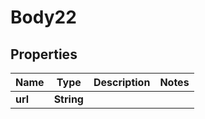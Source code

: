 # Body22

## Properties
Name | Type | Description | Notes
------------ | ------------- | ------------- | -------------
**url** | **String** |  | 
